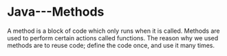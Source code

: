 # Java---Methods
A method is a block of code which only runs when it is called. 
Methods are used to perform certain actions called functions. 
The reason why we used methods are to reuse code; define the code once, and use it many times. 
